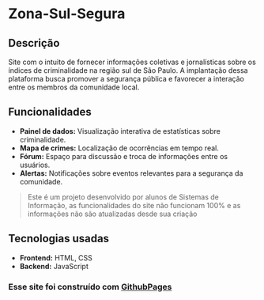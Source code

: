 # Zona-Sul-Segura
## Descrição
Site com o intuito de fornecer informações coletivas e jornalísticas sobre os índices de criminalidade na região sul de São Paulo. A implantação dessa plataforma busca promover a segurança pública e favorecer a interação entre os membros da comunidade local.

## Funcionalidades
* **Painel de dados:** Visualização interativa de estatísticas sobre criminalidade.
* **Mapa de crimes:** Localização de ocorrências em tempo real.
* **Fórum:** Espaço para discussão e troca de informações entre os usuários.
* **Alertas:** Notificações sobre eventos relevantes para a segurança da comunidade.
> Este é um projeto desenvolvido por alunos de Sistemas de Informação, as funcionalidades do site não funcionam 100% e as informações não são atualizadas desde sua criação

## Tecnologias usadas
* **Frontend:** HTML, CSS
* **Backend:** JavaScript

### Esse site foi construído com [GithubPages](https://codetech001.github.io/Zona-Sul-Segura/)
